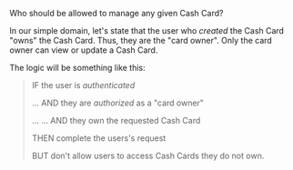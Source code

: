 Who should be allowed to manage any given Cash Card?

In our simple domain, let's state that the user who _created_ the Cash Card "owns" the Cash Card. Thus, they are the "card owner". Only the card owner can view or update a Cash Card.

The logic will be something like this:

> IF the user is _authenticated_
>
> ... AND they are _authorized_ as a "card owner"
>
> ... ... AND they own the requested Cash Card
>
> THEN complete the users's request
>
> BUT don't allow users to access Cash Cards they do
> not own.
